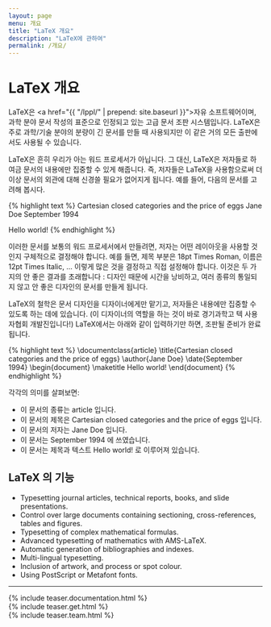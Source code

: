```yaml
---
layout: page
menu: 개요
title: "LaTeX 개요"
description: "LaTeX에 관하여"
permalink: /개요/
---
```


# LaTeX 개요


LaTeX은 <a href="{{ "/lppl/" | prepend: site.baseurl }}">자유 소프트웨어</a>이며, 과학 분야 문서 작성의 표준으로 인정되고 있는 고급 문서 조판 시스템입니다.
LaTeX은 주로 과학/기술 분야의 분량이 긴 문서를 만들 때 사용되지만 이 같은 거의 모든 출판에서도 사용될 수 있습니다.

LaTeX은 흔히 우리가 아는 워드 프로세서가 아닙니다. 그 대신, LaTeX은 저자들로 하여금 문서의 내용에만 집중할 수 있게 해줍니다.
즉, 저자들은 LaTeX을 사용함으로써 더 이상 문서의 외관에 대해 신경쓸 필요가 없어지게 됩니다.
예를 들어, 다음의 문서를 고려해 봅시다.

{% highlight text %}
Cartesian closed categories and the price of eggs
Jane Doe
September 1994

Hello world!
{% endhighlight %}

이러한 문서를 보통의 워드 프로세서에서 만들려면, 저자는 어떤 레이아웃을 사용할 것인지 구체적으로 결정해야 합니다.
예를 들면, 제목 부분은 18pt Times Roman, 이름은 12pt Times Italic, ... 이렇게 많은 것을 결정하고 직접 설정해야 합니다.
이것은 두 가지의 안 좋은 결과를 초래합니다 : 디자인 때문에 시간을 낭비하고, 여러 종류의 통일되지 않고 안 좋은 디자인의 문서를 만들게 됩니다.

LaTeX의 철학은 문서 디자인을 디자이너에게만 맡기고, 저자들은 내용에만 집중할 수 있도록 하는 데에 있습니다.
(이 디자이너의 역할을 하는 것이 바로 경기과학고 텍 사용자협회 개발진입니다!)
LaTeX에서는 아래와 같이 입력하기만 하면, 조판될 준비가 완료됩니다.

{% highlight text %}
\documentclass{article}
\title{Cartesian closed categories and the price of eggs}
\author{Jane Doe}
\date{September 1994}
\begin{document}
   \maketitle
   Hello world!
\end{document}
{% endhighlight %}

각각의 의미를 살펴보면:

+ 이 문서의 종류는 article 입니다.
+ 이 문서의 제목은 Cartesian closed categories and the price of eggs 입니다.
+ 이 문서의 저자는 Jane Doe 입니다.
+ 이 문서는 September 1994 에 쓰였습니다.
+ 이 문서는 제목과 텍스트 Hello world! 로 이루어져 있습니다.

## LaTeX 의 기능

+ Typesetting journal articles, technical reports, books, and slide presentations.
+ Control over large documents containing sectioning, cross-references, tables and figures.
+ Typesetting of complex mathematical formulas.
+ Advanced typesetting of mathematics with AMS-LaTeX.
+ Automatic generation of bibliographies and indexes.
+ Multi-lingual typesetting.
+ Inclusion of artwork, and process or spot colour.
+ Using PostScript or Metafont fonts.

<hr>
<div class="row teaser">
  <section class="col cell1of3">{% include teaser.documentation.html %}</section>
  <section class="col cell1of3">{% include teaser.get.html %}</section>
  <section class="col cell1of3">{% include teaser.team.html %}</section>
</div>
